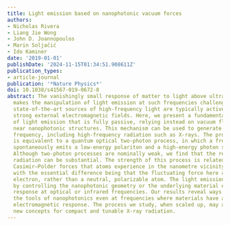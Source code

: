 ```yaml
---
title: Light emission based on nanophotonic vacuum forces
authors:
- Nicholas Rivera
- Liang Jie Wong
- John D. Joannopoulos
- Marin Soljačić
- Ido Kaminer
date: '2019-01-01'
publishDate: '2024-11-15T01:34:51.908611Z'
publication_types:
- article-journal
publication: '*Nature Physics*'
doi: 10.1038/s41567-019-0672-8
abstract: The vanishingly small response of matter to light above ultraviolet frequencies
  makes the manipulation of light emission at such frequencies challenging. As a result,
  state-of-the-art sources of high-frequency light are typically active, relying on
  strong external electromagnetic fields. Here, we present a fundamental mechanism
  of light emission that is fully passive, relying instead on vacuum fluctuations
  near nanophotonic structures. This mechanism can be used to generate light at any
  frequency, including high-frequency radiation such as X-rays. The proposed mechanism
  is equivalent to a quantum optical two-photon process, in which a free electron
  spontaneously emits a low-energy polariton and a high-energy photon simultaneously.
  Although two-photon processes are nominally weak, we find that the resulting X-ray
  radiation can be substantial. The strength of this process is related to the strong
  Casimir–Polder forces that atoms experience in the nanometre vicinity of materials,
  with the essential difference being that the fluctuating force here acts on a free
  electron, rather than a neutral, polarizable atom. The light emission can be shaped
  by controlling the nanophotonic geometry or the underlying material electromagnetic
  response at optical or infrared frequencies. Our results reveal ways of applying
  the tools of nanophotonics even at frequencies where materials have an insubstantial
  electromagnetic response. The process we study, when scaled up, may also enable
  new concepts for compact and tunable X-ray radiation.
---
```

